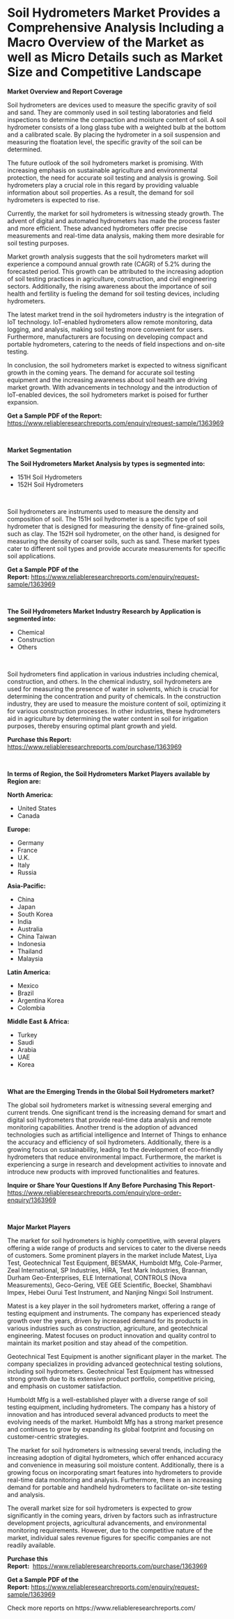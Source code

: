 <p><h1>Soil Hydrometers Market Provides a Comprehensive Analysis Including a Macro Overview of the Market as well as Micro Details such as Market Size and Competitive Landscape</h1></p><p><strong>Market Overview and Report Coverage</strong></p>
<p><p>Soil hydrometers are devices used to measure the specific gravity of soil and sand. They are commonly used in soil testing laboratories and field inspections to determine the compaction and moisture content of soil. A soil hydrometer consists of a long glass tube with a weighted bulb at the bottom and a calibrated scale. By placing the hydrometer in a soil suspension and measuring the floatation level, the specific gravity of the soil can be determined.</p><p>The future outlook of the soil hydrometers market is promising. With increasing emphasis on sustainable agriculture and environmental protection, the need for accurate soil testing and analysis is growing. Soil hydrometers play a crucial role in this regard by providing valuable information about soil properties. As a result, the demand for soil hydrometers is expected to rise.</p><p>Currently, the market for soil hydrometers is witnessing steady growth. The advent of digital and automated hydrometers has made the process faster and more efficient. These advanced hydrometers offer precise measurements and real-time data analysis, making them more desirable for soil testing purposes.</p><p>Market growth analysis suggests that the soil hydrometers market will experience a compound annual growth rate (CAGR) of 5.2% during the forecasted period. This growth can be attributed to the increasing adoption of soil testing practices in agriculture, construction, and civil engineering sectors. Additionally, the rising awareness about the importance of soil health and fertility is fueling the demand for soil testing devices, including hydrometers.</p><p>The latest market trend in the soil hydrometers industry is the integration of IoT technology. IoT-enabled hydrometers allow remote monitoring, data logging, and analysis, making soil testing more convenient for users. Furthermore, manufacturers are focusing on developing compact and portable hydrometers, catering to the needs of field inspections and on-site testing.</p><p>In conclusion, the soil hydrometers market is expected to witness significant growth in the coming years. The demand for accurate soil testing equipment and the increasing awareness about soil health are driving market growth. With advancements in technology and the introduction of IoT-enabled devices, the soil hydrometers market is poised for further expansion.</p></p>
<p><strong>Get a Sample PDF of the Report:</strong> <a href="https://www.reliableresearchreports.com/enquiry/request-sample/1363969">https://www.reliableresearchreports.com/enquiry/request-sample/1363969</a></p>
<p>&nbsp;</p>
<p><strong>Market Segmentation</strong></p>
<p><strong>The Soil Hydrometers Market Analysis by types is segmented into:</strong></p>
<p><ul><li>151H Soil Hydrometers</li><li>152H Soil Hydrometers</li></ul></p>
<p>&nbsp;</p>
<p><p>Soil hydrometers are instruments used to measure the density and composition of soil. The 151H soil hydrometer is a specific type of soil hydrometer that is designed for measuring the density of fine-grained soils, such as clay. The 152H soil hydrometer, on the other hand, is designed for measuring the density of coarser soils, such as sand. These market types cater to different soil types and provide accurate measurements for specific soil applications.</p></p>
<p><strong>Get a Sample PDF of the Report:</strong>&nbsp;<a href="https://www.reliableresearchreports.com/enquiry/request-sample/1363969">https://www.reliableresearchreports.com/enquiry/request-sample/1363969</a></p>
<p>&nbsp;</p>
<p><strong>The Soil Hydrometers Market Industry Research by Application is segmented into:</strong></p>
<p><ul><li>Chemical</li><li>Construction</li><li>Others</li></ul></p>
<p>&nbsp;</p>
<p><p>Soil hydrometers find application in various industries including chemical, construction, and others. In the chemical industry, soil hydrometers are used for measuring the presence of water in solvents, which is crucial for determining the concentration and purity of chemicals. In the construction industry, they are used to measure the moisture content of soil, optimizing it for various construction processes. In other industries, these hydrometers aid in agriculture by determining the water content in soil for irrigation purposes, thereby ensuring optimal plant growth and yield.</p></p>
<p><strong>Purchase this Report:</strong>&nbsp; <a href="https://www.reliableresearchreports.com/purchase/1363969">https://www.reliableresearchreports.com/purchase/1363969</a></p>
<p>&nbsp;</p>
<p><strong>In terms of Region, the Soil Hydrometers Market Players available by Region are:</strong></p>
<p>
    <p> <strong> North America: </strong>
        <ul>
            <li>United States</li>
            <li>Canada</li>
        </ul>
        </p> 
    <p> <strong> Europe: </strong>
        <ul>
            <li>Germany</li>
            <li>France</li>
            <li>U.K.</li>
            <li>Italy</li>
            <li>Russia</li>
        </ul>
        </p> 
    <p> <strong> Asia-Pacific: </strong>
        <ul>
            <li>China</li>
            <li>Japan</li>
            <li>South Korea</li>
            <li>India</li>
            <li>Australia</li>
            <li>China Taiwan</li>
            <li>Indonesia</li>
            <li>Thailand</li>
            <li>Malaysia</li>
        </ul>
        </p> 
    <p> <strong> Latin America: </strong>
        <ul>
            <li>Mexico</li>
            <li>Brazil</li>
            <li>Argentina Korea</li>
            <li>Colombia</li>
        </ul>
        </p> 
    <p> <strong> Middle East & Africa: </strong>
        <ul>
            <li>Turkey</li>
            <li>Saudi</li>
            <li>Arabia</li>
            <li>UAE</li>
            <li>Korea</li>
        </ul>
    </p>
    </p>
<p>&nbsp;</p>
<p><strong>What are the Emerging Trends in the Global Soil Hydrometers market?</strong></p>
<p><p>The global soil hydrometers market is witnessing several emerging and current trends. One significant trend is the increasing demand for smart and digital soil hydrometers that provide real-time data analysis and remote monitoring capabilities. Another trend is the adoption of advanced technologies such as artificial intelligence and Internet of Things to enhance the accuracy and efficiency of soil hydrometers. Additionally, there is a growing focus on sustainability, leading to the development of eco-friendly hydrometers that reduce environmental impact. Furthermore, the market is experiencing a surge in research and development activities to innovate and introduce new products with improved functionalities and features.</p></p>
<p><strong>Inquire or Share Your Questions If Any Before Purchasing This Report</strong>- <a href="https://www.reliableresearchreports.com/enquiry/pre-order-enquiry/1363969">https://www.reliableresearchreports.com/enquiry/pre-order-enquiry/1363969</a></p>
<p>&nbsp;</p>
<p><strong>Major Market Players</strong></p>
<p><p>The market for soil hydrometers is highly competitive, with several players offering a wide range of products and services to cater to the diverse needs of customers. Some prominent players in the market include Matest, Liya Test, Geotechnical Test Equipment, BESMAK, Humboldt Mfg, Cole-Parmer, Zeal International, SP Industries, HİRA, Test Mark Industries, Brannan, Durham Geo-Enterprises, ELE International, CONTROLS (Nova Measurements), Geco-Gering, VEE GEE Scientific, Boeckel, Shambhavi Impex, Hebei Ourui Test Instrument, and Nanjing Ningxi Soil Instrument.</p><p>Matest is a key player in the soil hydrometers market, offering a range of testing equipment and instruments. The company has experienced steady growth over the years, driven by increased demand for its products in various industries such as construction, agriculture, and geotechnical engineering. Matest focuses on product innovation and quality control to maintain its market position and stay ahead of the competition. </p><p>Geotechnical Test Equipment is another significant player in the market. The company specializes in providing advanced geotechnical testing solutions, including soil hydrometers. Geotechnical Test Equipment has witnessed strong growth due to its extensive product portfolio, competitive pricing, and emphasis on customer satisfaction.</p><p>Humboldt Mfg is a well-established player with a diverse range of soil testing equipment, including hydrometers. The company has a history of innovation and has introduced several advanced products to meet the evolving needs of the market. Humboldt Mfg has a strong market presence and continues to grow by expanding its global footprint and focusing on customer-centric strategies.</p><p>The market for soil hydrometers is witnessing several trends, including the increasing adoption of digital hydrometers, which offer enhanced accuracy and convenience in measuring soil moisture content. Additionally, there is a growing focus on incorporating smart features into hydrometers to provide real-time data monitoring and analysis. Furthermore, there is an increasing demand for portable and handheld hydrometers to facilitate on-site testing and analysis.</p><p>The overall market size for soil hydrometers is expected to grow significantly in the coming years, driven by factors such as infrastructure development projects, agricultural advancements, and environmental monitoring requirements. However, due to the competitive nature of the market, individual sales revenue figures for specific companies are not readily available.</p></p>
<p><strong>Purchase this Report:</strong>&nbsp;&nbsp;<a href="https://www.reliableresearchreports.com/purchase/1363969">https://www.reliableresearchreports.com/purchase/1363969</a></p>
<p></p>
<p><strong>Get a Sample PDF of the Report:</strong>&nbsp;<a href="https://www.reliableresearchreports.com/enquiry/request-sample/1363969">https://www.reliableresearchreports.com/enquiry/request-sample/1363969</a></p>
<p>Check more reports on https://www.reliableresearchreports.com/</p>